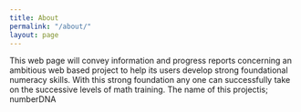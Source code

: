 ```yaml
---
title: About
permalink: "/about/"
layout: page
---
```


This web page will convey information and progress reports concerning an ambitious web based project to help its users develop strong foundational numeracy skills.  With this strong foundation any one can successfully take on the successive levels of math training. The name of this projectis;
		numberDNA

